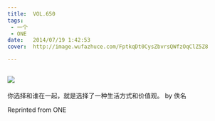 ```yaml
---
title:	VOL.650
tags:
 - 一个
 - ONE
date:	2014/07/19 1:42:53
cover:	http://image.wufazhuce.com/FptkqDt0CysZbvrsQWfzOqClZ5Z8

---
```

![](http://image.wufazhuce.com/FptkqDt0CysZbvrsQWfzOqClZ5Z8)
---

你选择和谁在一起，就是选择了一种生活方式和价值观。 by 佚名
 
Reprinted from ONE
